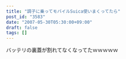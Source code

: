 ```yaml
---
title: "調子に乗ってモバイルSuica使いまくってたら"
post_id: "3583"
date: "2007-05-30T05:30:00+09:00"
draft: false
tags: []
---
```



バッテリの裏蓋が割れてなくなってたｗｗｗｗｗ

